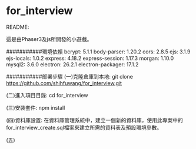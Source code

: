 # for_interview
README: 

這是由Phaser3及js所開發的小遊戲。

###########環境依賴
bcrypt: 5.1.1
body-parser: 1.20.2
cors: 2.8.5
ejs: 3.1.9
ejs-locals: 1.0.2
express: 4.18.2
express-session: 1.17.3
morgan: 1.10.0
mysql2: 3.6.0
electron: 26.2.1
electron-packager: 17.1.2

###########部署步驟
(一)克隆倉庫到本地:
git clone https://github.com/shihfuwang/for_interview.git

(二)進入項目目錄:
cd for_interview

(三)安裝套件:
npm install

(四)資料庫設置:
在資料庫管理系統中，建立一個新的資料庫，使用此專案中的for_interview_create.sql檔案來建立所需的資料表及預設環境參數。

(五)


